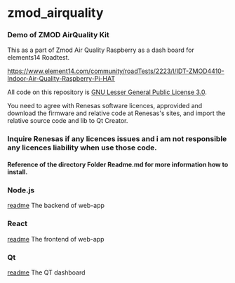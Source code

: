 # zmod_airquality
### Demo of ZMOD AirQuality Kit

This as a part of Zmod Air Quality Raspberry as a dash board for elements14 Roadtest.

https://www.element14.com/community/roadTests/2223/l/IDT-ZMOD4410-Indoor-Air-Quality-Raspberry-Pi-HAT

All code on this repository is [GNU Lesser General Public License 3.0](./LICENCE).


You need to agree with Renesas software licences, approvided and download the firmware and relative code at
Renesas's sites, and import the relative source code and lib to Qt Creator.
### Inquire Renesas if any licences issues and i am not responsible any licences liability when use those code.   



#### Reference of the directory Folder Readme.md for more information how to install.

### Node.js
[readme](./nodejs/README.md)
The backend of web-app
### React
[readme](./react/README.md)
The frontend of web-app

### Qt
[readme](./qt/README.md)
The QT dashboard     
